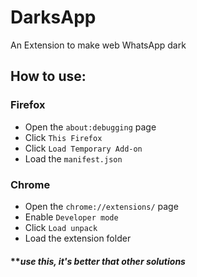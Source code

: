 # DarksApp
An Extension to make web WhatsApp dark

## How to use:

### Firefox
- Open the `about:debugging` page
- Click `This Firefox`
- Click `Load Temporary Add-on`
- Load the `manifest.json`

### Chrome
- Open the `chrome://extensions/` page
- Enable `Developer mode`
- Click `Load unpack`
- Load the extension folder

#### ***use this, it's better that other solutions*
